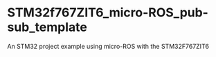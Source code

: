 # STM32f767ZIT6_micro-ROS_pub-sub_template
 An STM32 project example using micro-ROS with the STM32F767ZIT6
